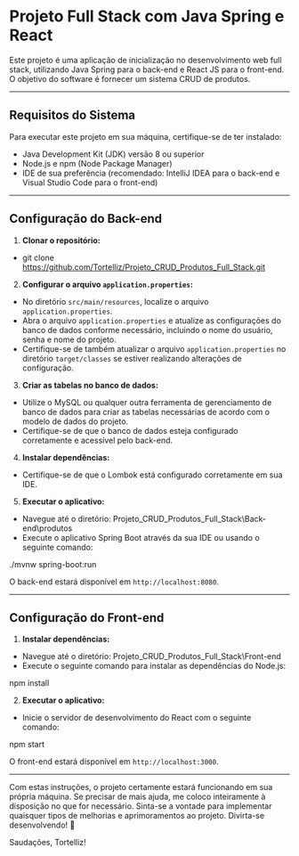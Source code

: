 # Projeto Full Stack com Java Spring e React

Este projeto é uma aplicação de inicialização no desenvolvimento web full stack, utilizando Java Spring para o back-end e React JS para o front-end. O objetivo do software é fornecer um sistema CRUD de produtos.

---

## Requisitos do Sistema

Para executar este projeto em sua máquina, certifique-se de ter instalado:

- Java Development Kit (JDK) versão 8 ou superior
- Node.js e npm (Node Package Manager)
- IDE de sua preferência (recomendado: IntelliJ IDEA para o back-end e Visual Studio Code para o front-end)

---

## Configuração do Back-end

1. **Clonar o repositório:**

- git clone https://github.com/Tortelliz/Projeto_CRUD_Produtos_Full_Stack.git

2. **Configurar o arquivo `application.properties`:**
- No diretório `src/main/resources`, localize o arquivo `application.properties`.
- Abra o arquivo `application.properties` e atualize as configurações do banco de dados conforme necessário, incluindo o nome do usuário, senha e nome do projeto.
- Certifique-se de também atualizar o arquivo `application.properties` no diretório `target/classes` se estiver realizando alterações de configuração.

3. **Criar as tabelas no banco de dados:**
- Utilize o MySQL ou qualquer outra ferramenta de gerenciamento de banco de dados para criar as tabelas necessárias de acordo com o modelo de dados do projeto.
- Certifique-se de que o banco de dados esteja configurado corretamente e acessível pelo back-end.

4. **Instalar dependências:**
- Certifique-se de que o Lombok está configurado corretamente em sua IDE.

5. **Executar o aplicativo:**
- Navegue até o diretório: Projeto_CRUD_Produtos_Full_Stack\Back-end\produtos
- Execute o aplicativo Spring Boot através da sua IDE ou usando o seguinte comando:

./mvnw spring-boot:run

O back-end estará disponível em `http://localhost:8080`.

---

## Configuração do Front-end

1. **Instalar dependências:**
- Navegue até o diretório: Projeto_CRUD_Produtos_Full_Stack\Front-end
- Execute o seguinte comando para instalar as dependências do Node.js:

npm install

2. **Executar o aplicativo:**
- Inicie o servidor de desenvolvimento do React com o seguinte comando:

npm start

O front-end estará disponível em `http://localhost:3000`.

---

Com estas instruções, o projeto certamente estará funcionando em sua própria máquina. Se precisar de mais ajuda, me coloco inteiramente à disposição no que for necessário.
Sinta-se a vontade para implementar quaisquer tipos de melhorias e aprimoramentos ao projeto.
Divirta-se desenvolvendo! 🚀

Saudações, Tortelliz!
